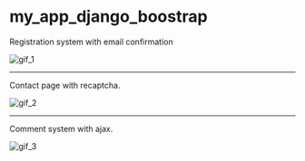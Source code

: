 # my_app_django_boostrap

Registration system with email confirmation

![gif_1](https://thumbs.gfycat.com/OrderlyNarrowDungbeetle-max-14mb.gif)

___________________

Contact page with recaptcha.

![gif_2](https://thumbs.gfycat.com/FixedRareLadybird-max-14mb.gif)

___________________

Comment system with ajax.

![gif_3](https://thumbs.gfycat.com/HarmfulPhonyHuia-max-14mb.gif)



